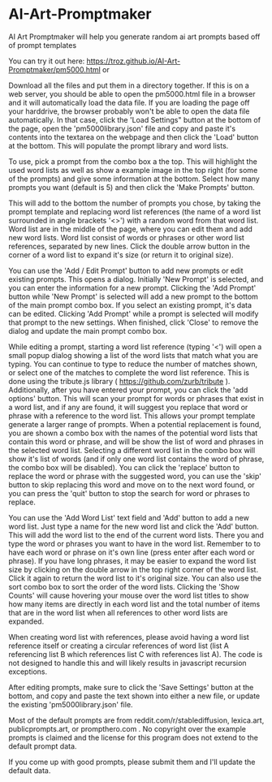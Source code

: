 # AI-Art-Promptmaker
AI Art Promptmaker will help you generate random ai art prompts based off of prompt templates

You can try it out here:
https://troz.github.io/AI-Art-Promptmaker/pm5000.html
or

Download all the files and put them in a directory together.
If this is on a web server, you should be able to open the pm5000.html file in a browser and it will automatically load the data file.
If you are loading the page off your harddrive, the browser probably won't be able to open the data file automatically. In that case,
click the 'Load Settings" button at the bottom of the page, open the 'pm5000library.json' file and copy and paste it's contents into
the textarea on the webpage and then click the 'Load' button at the bottom. This will populate the prompt library and word lists.

To use, pick a prompt from the combo box a the top. This will highlight the used word lists as well as show a example image in the top
right (for some of the prompts) and give some information at the bottom. Select how many prompts you want (default is 5) and then click
the 'Make Prompts' button.

This will add to the bottom the number of prompts you chose, by taking the prompt template and replacing word list references 
(the name of a word list surrounded in angle brackets '<>') with a random word from that word list.  Word list are in the middle of the
page, where you can edit them and add new word lists. Word list consist of words or phrases or other word list references, separated by
new lines. Click the double arrow button in the corner of a word list to expand it's size (or return it to original size).

You can use the 'Add / Edit Prompt' button to add new prompts or edit existing prompts. This opens a dialog. Initially 'New Prompt' is
selected, and you can enter the information for a new prompt. Clicking the 'Add Prompt' button while 'New Prompt' is selected will add
a new prompt to the bottom of the main prompt combo box. If you select an existing prompt, it's data can be edited. Clicking 
'Add Prompt' while a prompt is selected will modify that prompt to the new settings. When finished, click 'Close' to remove the dialog 
and update the main prompt combo box.

While editing a prompt, starting a word list reference (typing '<') will open a small popup dialog showing a list of the word lists that 
match what you are typing. You can continue to type to reduce the number of matches shown, or select one of the matches to complete the 
word list reference. This is done using the tribute.js library ( https://github.com/zurb/tribute ). Additionally, after you have entered
your prompt, you can click the 'add options' button. This will scan your prompt for words or phrases that exist in a word list, and if 
any are found, it will suggest you replace that word or phrase with a reference to the word list. This allows your prompt template 
generate a larger range of prompts. When a potential replacement is found, you are shown a combo box with the names of the potential
word lists that contain this word or phrase, and will be show the list of word and phrases in the selected word list. Selecting a 
different word list in the combo box will show it's list of words (and if only one word list contains the word of phrase, the combo box
will be disabled). You can click the 'replace' button to replace the word or phrase with the suggested word, you can use the 'skip' button
to skip replacing this word and move on to the next word found, or you can press the 'quit' button to stop the search for word or phrases
to replace.

You can use the 'Add Word List' text field and 'Add' button to add a new word list. Just type a name for the new word list and click the 
'Add' button. This will add the word list to the end of the current word lists. There you and type the word or phrases you want to have
in the word list. Remember to to have each word or phrase on it's own line (press enter after each word or phrase). If you have long 
phrases, it may be easier to expand the word list size by clicking on the double arrow in the top right corner of the word list. Click
it again to return the word list to it's original size. You can also use the sort combo box to sort the order of the word lists. Clicking
the 'Show Counts' will cause hovering your mouse over the word list titles to show how many items are directly in each word list and 
the total number of items that are in the word list when all references to other word lists are expanded.

When creating word list with references, please avoid having a word list reference itself or creating a circular references of word list
(list A referencing list B which references list C with references list A). The code is not designed to handle this and will likely 
results in javascript recursion exceptions.

After editing prompts, make sure to click the 'Save Settings' button at the bottom, and copy and paste the text shown into either a new
file, or update the existing 'pm5000library.json' file.



Most of the default prompts are from reddit.com/r/stablediffusion, lexica.art, publicprompts.art, or prompthero.com . 
No copyright over the example prompts is claimed and the license for this program does not extend to the default prompt data.


If you come up with good prompts, please submit them and I'll update the default data.
